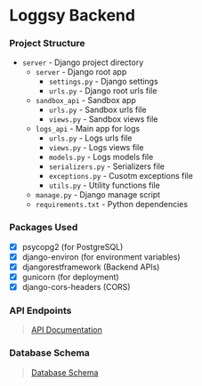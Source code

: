 # Loggsy Backend

### Project Structure

- `server` - Django project directory
  - `server` - Django root app
    - `settings.py` - Django settings
    - `urls.py` - Django root urls file
  - `sandbox_api` - Sandbox app
    - `urls.py` - Sandbox urls file
    - `views.py` - Sandbox views file
  - `logs_api` - Main app for logs
    - `urls.py` - Logs urls file
    - `views.py` - Logs views file
    - `models.py` - Logs models file
    - `serializers.py` - Serializers file
    - `exceptions.py` - Cusotm exceptions file
    - `utils.py` - Utility functions file
  - `manage.py` - Django manage script
  - `requirements.txt` - Python dependencies

### Packages Used

- [x] psycopg2 (for PostgreSQL)
- [x] django-environ (for environment variables)
- [x] djangorestframework (Backend APIs)
- [x] gunicorn (for deployment)
- [x] django-cors-headers (CORS)

### API Endpoints

> [API Documentation](../docs/API.md)

### Database Schema

> [Database Schema](../docs/SCHEMA.md)
